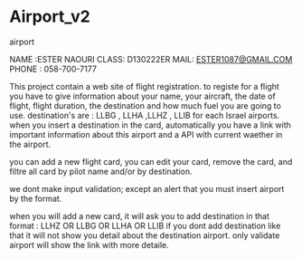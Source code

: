 # Airport_v2
airport 

NAME :ESTER NAOURI 
CLASS: D130222ER
MAIL: ESTER1087@GMAIL.COM
PHONE : 058-700-7177

This project contain a web site of flight registration. 
to registe for a flight you have to give information about your name, your aircraft, the date of flight, flight duration, the destination and how much fuel you are going to use.
destination's are : LLBG , LLHA ,LLHZ , LLIB for each Israel airports.
when you insert a destination in the card, automatically you have a link with important information about this airport and a API with current waether in the airport.

you can add a new flight card, you can edit your card, remove the card, and filtre all card by pilot name  and/or by destination.

we dont make input validation; except an alert that you must insert  airport by the format.

when you will add a new card, it will ask you to add destination in that format : LLHZ OR LLBG OR LLHA OR LLIB if you dont add destination like that it will not show you 
detail about the destination airport. only validate airport will show the link with more detaile. 



